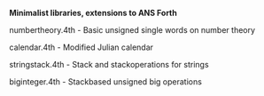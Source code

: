 **Minimalist libraries, extensions to ANS Forth**

numbertheory.4th - Basic unsigned single words on number theory 

calendar.4th - Modified Julian calendar

stringstack.4th - Stack and stackoperations for strings

biginteger.4th - Stackbased unsigned big operations
